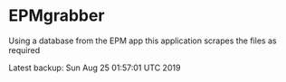 # EPMgrabber
Using a database from the EPM app this application scrapes the files as required


Latest backup: Sun Aug 25 01:57:01 UTC 2019
